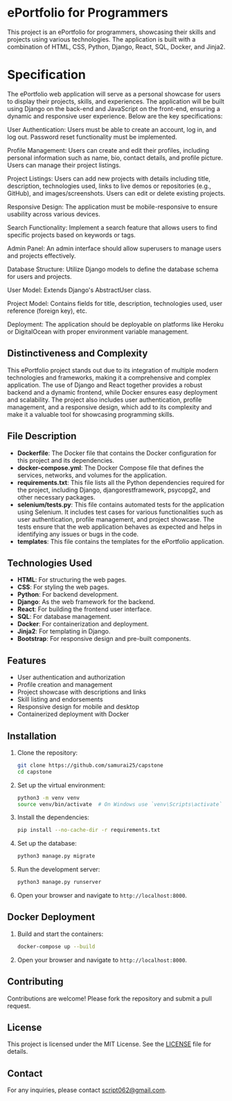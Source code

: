 
# ePortfolio for Programmers

This project is an ePortfolio for programmers, showcasing their skills and projects using various technologies. The application is built with a combination of HTML, CSS, Python, Django, React, SQL, Docker, and Jinja2.

# Specification

The ePortfolio web application will serve as a personal showcase for users to display their projects, skills, and experiences. The application will be built using Django on the back-end and JavaScript on the front-end, ensuring a dynamic and responsive user experience. Below are the key specifications:

User Authentication:
Users must be able to create an account, log in, and log out.
Password reset functionality must be implemented.

Profile Management:
Users can create and edit their profiles, including personal information such as name, bio, contact details, and profile picture.
Users can manage their project listings.

Project Listings:
Users can add new projects with details including title, description, technologies used, links to live demos or repositories (e.g., GitHub), and images/screenshots.
Users can edit or delete existing projects.

Responsive Design:
The application must be mobile-responsive to ensure usability across various devices.

Search Functionality:
Implement a search feature that allows users to find specific projects based on keywords or tags.

Admin Panel:
An admin interface should allow superusers to manage users and projects effectively.

Database Structure:
Utilize Django models to define the database schema for users and projects.

User Model: 
Extends Django's AbstractUser class.

Project Model: 
Contains fields for title, description, technologies used, user reference (foreign key), etc.

Deployment:
The application should be deployable on platforms like Heroku or DigitalOcean with proper environment variable management.

## Distinctiveness and Complexity

This ePortfolio project stands out due to its integration of multiple modern technologies and frameworks, making it a comprehensive and complex application. The use of Django and React together provides a robust backend and a dynamic frontend, while Docker ensures easy deployment and scalability. The project also includes user authentication, profile management, and a responsive design, which add to its complexity and make it a valuable tool for showcasing programming skills.


## File Description

- **Dockerfile**: The Docker file that contains the Docker configuration for this project and its dependencies.
- **docker-compose.yml**: The Docker Compose file that defines the services, networks, and volumes for the application.
- **requirements.txt**: This file lists all the Python dependencies required for the project, including Django, djangorestframework, psycopg2, and other necessary packages.
- **selenium/tests.py**: This file contains automated tests for the application using Selenium. It includes test cases for various functionalities such as user authentication, profile management, and project showcase. The tests ensure that the web application behaves as expected and helps in identifying any issues or bugs in the code.
- **templates**: This file contains the templates for the ePortfolio application.


## Technologies Used

- **HTML**: For structuring the web pages.
- **CSS**: For styling the web pages.
- **Python**: For backend development.
- **Django**: As the web framework for the backend.
- **React**: For building the frontend user interface.
- **SQL**: For database management.
- **Docker**: For containerization and deployment.
- **Jinja2**: For templating in Django.
- **Bootstrap**: For responsive design and pre-built components.


## Features

- User authentication and authorization
- Profile creation and management
- Project showcase with descriptions and links
- Skill listing and endorsements
- Responsive design for mobile and desktop
- Containerized deployment with Docker


## Installation

1. Clone the repository:
    ```bash
    git clone https://github.com/samurai25/capstone
    cd capstone
    ```

2. Set up the virtual environment:
    ```bash
    python3 -m venv venv
    source venv/bin/activate  # On Windows use `venv\Scripts\activate`
    ```

3. Install the dependencies:
    ```bash
    pip install --no-cache-dir -r requirements.txt
    ```

4. Set up the database:
    ```bash
    python3 manage.py migrate
    ```

5. Run the development server:
    ```bash
    python3 manage.py runserver
    ```

6. Open your browser and navigate to `http://localhost:8000`.


## Docker Deployment

1. Build and start the containers:
    ```bash
    docker-compose up --build
    ```
2. Open your browser and navigate to `http://localhost:8000`.


## Contributing

Contributions are welcome! Please fork the repository and submit a pull request.

## License

This project is licensed under the MIT License. See the [LICENSE](LICENSE) file for details.

## Contact

For any inquiries, please contact [script062@gmail.com](mailto:script062@gmail.com).
